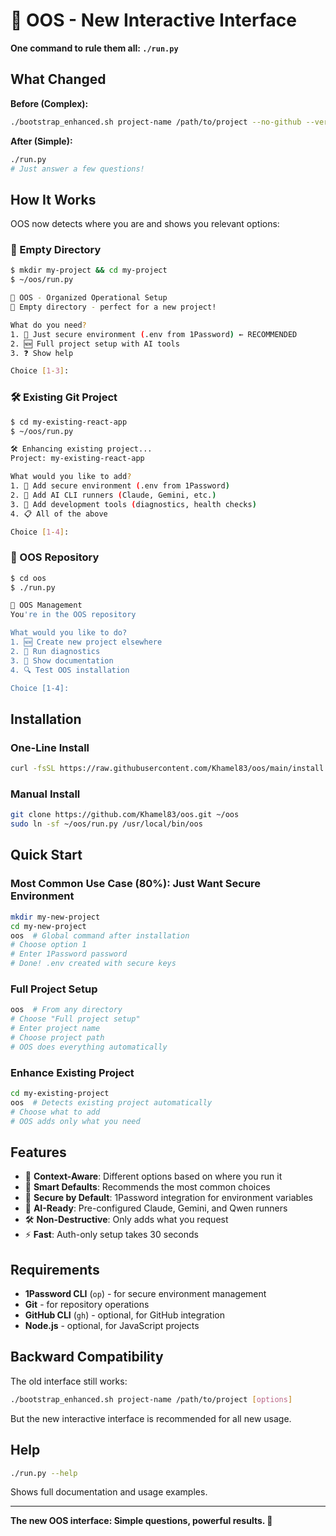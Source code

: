 # 🚀 OOS - New Interactive Interface

**One command to rule them all: `./run.py`**

## What Changed

**Before (Complex):**
```bash
./bootstrap_enhanced.sh project-name /path/to/project --no-github --verbose --skip-secrets
```

**After (Simple):**
```bash
./run.py
# Just answer a few questions!
```

## How It Works

OOS now detects where you are and shows you relevant options:

### 📂 Empty Directory
```bash
$ mkdir my-project && cd my-project
$ ~/oos/run.py

🚀 OOS - Organized Operational Setup
📂 Empty directory - perfect for a new project!

What do you need?
1. 🔐 Just secure environment (.env from 1Password) ← RECOMMENDED
2. 🆕 Full project setup with AI tools
3. ❓ Show help

Choice [1-3]: 
```

### 🛠️ Existing Git Project
```bash
$ cd my-existing-react-app
$ ~/oos/run.py

🛠️ Enhancing existing project...
Project: my-existing-react-app

What would you like to add?
1. 🔐 Add secure environment (.env from 1Password)
2. 🤖 Add AI CLI runners (Claude, Gemini, etc.)
3. 🔧 Add development tools (diagnostics, health checks)
4. 📋 All of the above

Choice [1-4]:
```

### 🔧 OOS Repository
```bash
$ cd oos
$ ./run.py

🔧 OOS Management
You're in the OOS repository

What would you like to do?
1. 🆕 Create new project elsewhere
2. 🔧 Run diagnostics
3. 📖 Show documentation
4. 🔍 Test OOS installation

Choice [1-4]:
```

## Installation

### One-Line Install
```bash
curl -fsSL https://raw.githubusercontent.com/Khamel83/oos/main/install.sh | bash
```

### Manual Install
```bash
git clone https://github.com/Khamel83/oos.git ~/oos
sudo ln -sf ~/oos/run.py /usr/local/bin/oos
```

## Quick Start

### Most Common Use Case (80%): Just Want Secure Environment

```bash
mkdir my-new-project
cd my-new-project
oos  # Global command after installation
# Choose option 1
# Enter 1Password password
# Done! .env created with secure keys
```

### Full Project Setup

```bash
oos  # From any directory
# Choose "Full project setup"
# Enter project name
# Choose project path
# OOS does everything automatically
```

### Enhance Existing Project

```bash
cd my-existing-project
oos  # Detects existing project automatically
# Choose what to add
# OOS adds only what you need
```

## Features

- 🧠 **Context-Aware**: Different options based on where you run it
- 🎯 **Smart Defaults**: Recommends the most common choices
- 🔐 **Secure by Default**: 1Password integration for environment variables
- 🤖 **AI-Ready**: Pre-configured Claude, Gemini, and Qwen runners
- 🛠️ **Non-Destructive**: Only adds what you request
- ⚡ **Fast**: Auth-only setup takes 30 seconds

## Requirements

- **1Password CLI** (`op`) - for secure environment management
- **Git** - for repository operations
- **GitHub CLI** (`gh`) - optional, for GitHub integration
- **Node.js** - optional, for JavaScript projects

## Backward Compatibility

The old interface still works:
```bash
./bootstrap_enhanced.sh project-name /path/to/project [options]
```

But the new interactive interface is recommended for all new usage.

## Help

```bash
./run.py --help
```

Shows full documentation and usage examples.

---

**The new OOS interface: Simple questions, powerful results. 🎉**